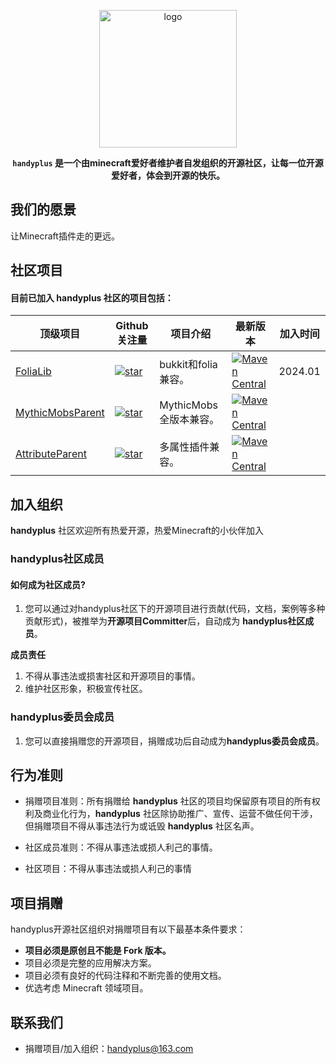<p align="center">
<img src="https://img.fastmirror.net/s/2023/03/05/6404b4d2bf19d.png" height="220" alt="logo"/>
</p>


<div align="center">

**`handyplus` 是一个由minecraft爱好者维护者自发组织的开源社区，让每一位开源爱好者，体会到开源的快乐。**

</div>

## 我们的愿景

让Minecraft插件走的更远。

## 社区项目

#### 目前已加入 **handyplus** 社区的项目包括：

| 顶级项目                                                              | Github关注量                                                                                                                               | 项目介绍             | 最新版本                                                                                                                                                                                     | 加入时间    |
|-------------------------------------------------------------------|-----------------------------------------------------------------------------------------------------------------------------------------|------------------|------------------------------------------------------------------------------------------------------------------------------------------------------------------------------------------|---------|
| [FoliaLib](https://github.com/handyplus/FoliaLib)                 | [![star](https://img.shields.io/github/stars/handyplus/FoliaLib.svg)](https://github.com/handyplus/FoliaLib/stargazers)                 | bukkit和folia兼容。  | [![Maven Central](https://img.shields.io/maven-central/v/cn.handyplus.lib.attribute/FoliaLib.svg?label=Maven%20Central)](https://central.sonatype.com/search?q=FoliaLib)                 | 2024.01 |
| [MythicMobsParent](https://github.com/handyplus/MythicMobsParent) | [![star](https://img.shields.io/github/stars/handyplus/MythicMobsParent.svg)](https://github.com/handyplus/MythicMobsParent/stargazers) | MythicMobs全版本兼容。 | [![Maven Central](https://img.shields.io/maven-central/v/cn.handyplus.lib.attribute/MythicMobsParent.svg?label=Maven%20Central)](https://central.sonatype.com/search?q=MythicMobsParent) |         | 2024.01 |
| [AttributeParent](https://github.com/handyplus/AttributeParent)   | [![star](https://img.shields.io/github/stars/handyplus/AttributeParent.svg)](https://github.com/handyplus/AttributeParent/stargazers)   | 多属性插件兼容。         | [![Maven Central](https://img.shields.io/maven-central/v/cn.handyplus.lib.attribute/AttributeLib.svg?label=Maven%20Central)](https://central.sonatype.com/search?q=AttributeLib)         |         | 2024.01 |

## 加入组织

**handyplus** 社区欢迎所有热爱开源，热爱Minecraft的小伙伴加入

### handyplus社区成员

#### 如何成为社区成员?

1. 您可以通过对handyplus社区下的开源项目进行贡献(代码，文档，案例等多种贡献形式)，被推举为**开源项目Committer**后，自动成为
   **handyplus社区成员**。

**成员责任**

1. 不得从事违法或损害社区和开源项目的事情。
2. 维护社区形象，积极宣传社区。

### handyplus委员会成员

1. 您可以直接捐赠您的开源项目，捐赠成功后自动成为**handyplus委员会成员**。

## 行为准则

- 捐赠项目准则：所有捐赠给 **handyplus** 社区的项目均保留原有项目的所有权利及商业化行为，**handyplus**
  社区除协助推广、宣传、运营不做任何干涉，但捐赠项目不得从事违法行为或诋毁 **handyplus** 社区名声。

- 社区成员准则：不得从事违法或损人利己的事情。

- 社区项目：不得从事违法或损人利己的事情

## 项目捐赠

handyplus开源社区组织对捐赠项目有以下最基本条件要求：

- **项目必须是原创且不能是 Fork 版本。**
- 项目必须是完整的应用解决方案。
- 项目必须有良好的代码注释和不断完善的使用文档。
- 优选考虑 Minecraft 领域项目。

## 联系我们

- 捐赠项目/加入组织：handyplus@163.com
